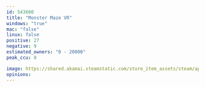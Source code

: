 ```yaml
---
id: 543600
title: "Monster Maze VR"
windows: "true"
mac: "false"
linux: false
positive: 27
negative: 9
estimated_owners: "0 - 20000"
peak_ccu: 0

image: https://shared.akamai.steamstatic.com/store_item_assets/steam/apps/543600/header.jpg?t=1525608381
opinions:
---
```

